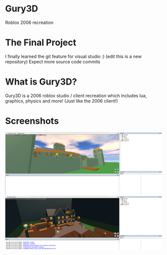 # Gury3D
Roblox 2006 recreation

# The Final Project

I finally learned the git feature for visual studio :) (edit this is a new repository)
Expect more source code commits

# What is Gury3D?
Gury3D is a 2006 roblox studio / client recreation which includes lua, graphics, physics and more! (Just like the 2006 client!)

# Screenshots

![King Arthur's Castle screenshot](https://github.com/blubbussploiter/Gury/blob/master/King%20arthurs.png)  
![Haunted Hill screenshot](https://github.com/blubbussploiter/Gury/blob/master/Haunted%20mansion.png)
